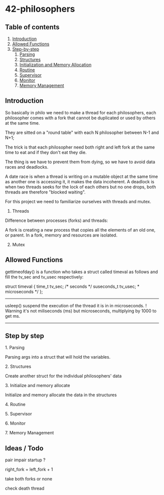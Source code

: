 # 42-philosophers

## Table of contents
1. [Introduction](#Introduction)
2. [Allowed Functions](##Functions)
3. [Step-by-step](##Step-by-step)
	1. [Parsing](#step1)
	2. [Structures](#step2)
	3. [Initialization and Memory Allocation](#step3)
	4. [Routine](#step4)
	5. [Supervisor](#step5)
	6. [Monitor](#step6)
	7. [Memory Management](#step7)

## Introduction

So basically in philo we need to make a thread for each philosophers, each philosopher comes with a fork that cannot be duplicated or used by others at the same time.

They are sitted on a "round table" with each N philosopher between N-1 and N+1;

The trick is that each philosopher need both right and left fork at the same time to eat and if they don't eat they die.

The thing is we have to prevent them from dying, so we have to avoid data races and deadlocks.

A date race is when a thread is writing on a mutable object at the same time as another one is accessing it, it makes the data incoherent. A deadlock is when two threads seeks for the lock of each others but no one drops, both threads are therefore "blocked waiting".

For this project we need to familiarize ourselves with threads and mutex.

1. Threads

Difference between processes (forks) and threads:

A fork is creating a new process that copies all the elements of an old one, or parent. In a fork, memory and resources are isolated.



2. Mutex



## Allowed Functions

gettimeofday() is a function who takes a struct called timeval as follows and fill the tv_sec and tv_usec respectively:

struct timeval {
	time_t	tv_sec;	/* seconds */
	suseconds_t	tv_usec;	* microseconds */
};

---

usleep() suspend the execution of the thread it is in in microseconds. ! Warning it's not miliseconds (ms) but microseconds, multiplying by 1000 to get ms.

---

## Step by step

<a name='step1'>1. Parsing</a>

Parsing args into a struct that will hold the variables.

<a name='step2'>2. Structures</a>

 Create another struct for the individual philosophers' data

<a name='step3'>3. Initialize and memory allocate</a>

 Initialize and memory allocate the data in the structures

<a name='step4'>4. Routine</a>

<a name='step5'>5. Supervisor</a>

<a name='step6'>6. Monitor</a>

<a name='step7'>7. Memory Management</a>


## Ideas / Todo

pair impair startup ?

right_fork = left_fork + 1

take both forks or none

check death thread

